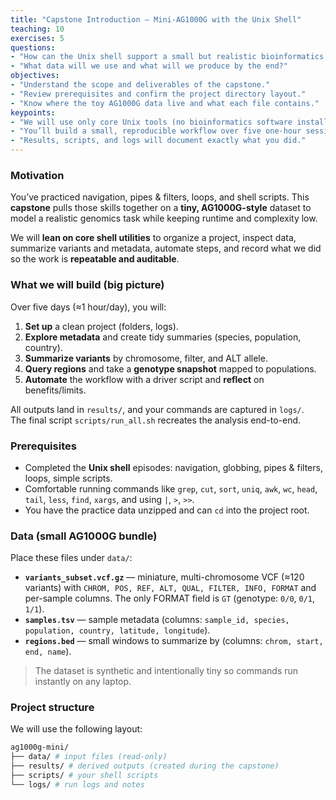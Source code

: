 ```yaml
---
title: "Capstone Introduction — Mini-AG1000G with the Unix Shell"
teaching: 10
exercises: 5
questions:
- "How can the Unix shell support a small but realistic bioinformatics workflow?"
- "What data will we use and what will we produce by the end?"
objectives:
- "Understand the scope and deliverables of the capstone."
- "Review prerequisites and confirm the project directory layout."
- "Know where the toy AG1000G data live and what each file contains."
keypoints:
- "We will use only core Unix tools (no bioinformatics software installs)."
- "You’ll build a small, reproducible workflow over five one-hour sessions."
- "Results, scripts, and logs will document exactly what you did."
---
```


### Motivation

You’ve practiced navigation, pipes & filters, loops, and shell scripts. This **capstone** pulls those skills together on a **tiny, AG1000G-style** dataset to model a realistic genomics task while keeping runtime and complexity low.

We will **lean on core shell utilities** to organize a project, inspect data, summarize variants and metadata, automate steps, and record what we did so the work is **repeatable and auditable**.

### What we will build (big picture)

Over five days (≈1 hour/day), you will:

1. **Set up** a clean project (folders, logs).
2. **Explore metadata** and create tidy summaries (species, population, country).
3. **Summarize variants** by chromosome, filter, and ALT allele.
4. **Query regions** and take a **genotype snapshot** mapped to populations.
5. **Automate** the workflow with a driver script and **reflect** on benefits/limits.

All outputs land in `results/`, and your commands are captured in `logs/`.  
The final script `scripts/run_all.sh` recreates the analysis end-to-end.

### Prerequisites

- Completed the **Unix shell** episodes: navigation, globbing, pipes & filters, loops, simple scripts.
- Comfortable running commands like `grep`, `cut`, `sort`, `uniq`, `awk`, `wc`, `head`, `tail`, `less`, `find`, `xargs`, and using `|`, `>`, `>>`.
- You have the practice data unzipped and can `cd` into the project root.

### Data (small AG1000G bundle)

Place these files under `data/`:

- **`variants_subset.vcf.gz`** — miniature, multi-chromosome VCF (≈120 variants) with `CHROM, POS, REF, ALT, QUAL, FILTER, INFO, FORMAT` and per-sample columns. The only FORMAT field is `GT` (genotype: `0/0`, `0/1`, `1/1`).
- **`samples.tsv`** — sample metadata (columns: `sample_id, species, population, country, latitude, longitude`).
- **`regions.bed`** — small windows to summarize by (columns: `chrom, start, end, name`).

> The dataset is synthetic and intentionally tiny so commands run instantly on any laptop.

### Project structure

We will use the following layout:

```bash
ag1000g-mini/
├── data/ # input files (read-only)
├── results/ # derived outputs (created during the capstone)
├── scripts/ # your shell scripts
└── logs/ # run logs and notes
```
